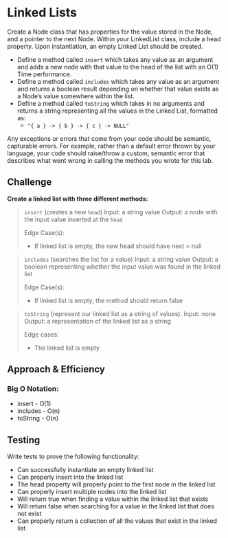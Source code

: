 # Linked Lists

Create a Node class that has properties for the value stored in the Node, and a pointer to the next Node.
Within your LinkedList class, include a head property. Upon instantiation, an empty Linked List should be created.

- Define a method called `insert` which takes any value as an argument and adds a new node with that value to the head of the list with an O(1) Time performance.
- Define a method called `includes` which takes any value as an argument and returns a boolean result depending on whether that value exists as a Node’s value somewhere within the list.
- Define a method called `toString` which takes in no arguments and returns a string representing all the values in the Linked List, formatted as:
  - `"{ a } -> { b } -> { c } -> NULL"`

Any exceptions or errors that come from your code should be semantic, capturable errors. For example, rather than a default error thrown by your language, your code should raise/throw a custom, semantic error that describes what went wrong in calling the methods you wrote for this lab.

## Challenge

**Create a linked list with three different methods:**

>`insert` (creates a new `head`)
>Input: a string value
>Output: a node with the input value inserted at the `head`
>
>Edge Case(s):
>- If linked list is empty, the new head should have next = null

>`includes` (searches the list for a value)
>Input: a string value
>Output: a boolean representing whether the input value was found in the linked list
>
>Edge Case(s):
>- If linked list is empty, the method should return false

>`toString` (represent our linked list as a string of values).
>Input: none
>Output: a representation of the linked list as a string
>
>Edge cases:
>- The linked list is empty

## Approach & Efficiency

### Big O Notation:
- insert - O(1)  
- includes - O(n)  
- toString - O(n)  

## Testing

Write tests to prove the following functionality:

- Can successfully instantiate an empty linked list
- Can properly insert into the linked list
- The head property will properly point to the first node in the linked list
- Can properly insert multiple nodes into the linked list
- Will return true when finding a value within the linked list that exists
- Will return false when searching for a value in the linked list that does not exist
- Can properly return a collection of all the values that exist in the linked list

